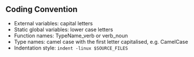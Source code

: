 ## Coding Convention
- External variables: capital letters
- Static global variables: lower case letters
- Function names: TypeName_verb or verb_noun
- Type names: camel case with the first letter capitalised, e.g. CamelCase
- Indentation style: ``indent -linux $SOURCE_FILES``
